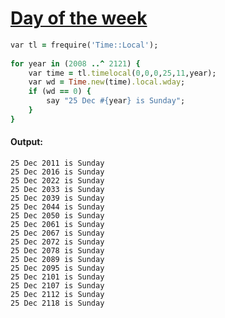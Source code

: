 [1]: http://rosettacode.org/wiki/Day_of_the_week

# [Day of the week][1]

```ruby
var tl = frequire('Time::Local');
 
for year in (2008 ..^ 2121) {
    var time = tl.timelocal(0,0,0,25,11,year);
    var wd = Time.new(time).local.wday;
    if (wd == 0) {
        say "25 Dec #{year} is Sunday";
    }
}
```

#### Output:
```
25 Dec 2011 is Sunday
25 Dec 2016 is Sunday
25 Dec 2022 is Sunday
25 Dec 2033 is Sunday
25 Dec 2039 is Sunday
25 Dec 2044 is Sunday
25 Dec 2050 is Sunday
25 Dec 2061 is Sunday
25 Dec 2067 is Sunday
25 Dec 2072 is Sunday
25 Dec 2078 is Sunday
25 Dec 2089 is Sunday
25 Dec 2095 is Sunday
25 Dec 2101 is Sunday
25 Dec 2107 is Sunday
25 Dec 2112 is Sunday
25 Dec 2118 is Sunday
```

